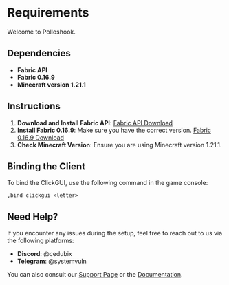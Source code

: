 # Requirements

Welcome to Polloshook.

## Dependencies

- **Fabric API**
- **Fabric 0.16.9**
- **Minecraft version 1.21.1**

## Instructions

1. **Download and Install Fabric API**: [Fabric API Download](https://fabricmc.net/use/)
2. **Install Fabric 0.16.9**: Make sure you have the correct version. [Fabric 0.16.9 Download](https://fabricmc.net/use/)
3. **Check Minecraft Version**: Ensure you are using Minecraft version 1.21.1.

## Binding the Client

To bind the ClickGUI, use the following command in the game console:
```plaintext
,bind clickgui <letter>
```
## Need Help?

If you encounter any issues during the setup, feel free to reach out to us via the following platforms:

- **Discord**: @cedubix
- **Telegram**: @systemvuln

You can also consult our [Support Page](#) or the [Documentation](#).
